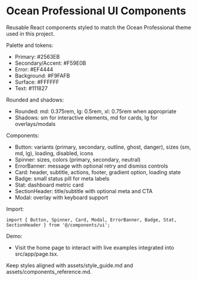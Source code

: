 # Ocean Professional UI Components

Reusable React components styled to match the Ocean Professional theme used in this project.

Palette and tokens:
- Primary: #2563EB
- Secondary/Accent: #F59E0B
- Error: #EF4444
- Background: #F9FAFB
- Surface: #FFFFFF
- Text: #111827

Rounded and shadows:
- Rounded: md: 0.375rem, lg: 0.5rem, xl: 0.75rem when appropriate
- Shadows: sm for interactive elements, md for cards, lg for overlays/modals

Components:
- Button: variants (primary, secondary, outline, ghost, danger), sizes (sm, md, lg), loading, disabled, icons
- Spinner: sizes, colors (primary, secondary, neutral)
- ErrorBanner: message with optional retry and dismiss controls
- Card: header, subtitle, actions, footer, gradient option, loading state
- Badge: small status pill for meta labels
- Stat: dashboard metric card
- SectionHeader: title/subtitle with optional meta and CTA
- Modal: overlay with keyboard support

Import:
```tsx
import { Button, Spinner, Card, Modal, ErrorBanner, Badge, Stat, SectionHeader } from '@/components/ui';
```

Demo:
- Visit the home page to interact with live examples integrated into src/app/page.tsx.

Keep styles aligned with assets/style_guide.md and assets/components_reference.md.
